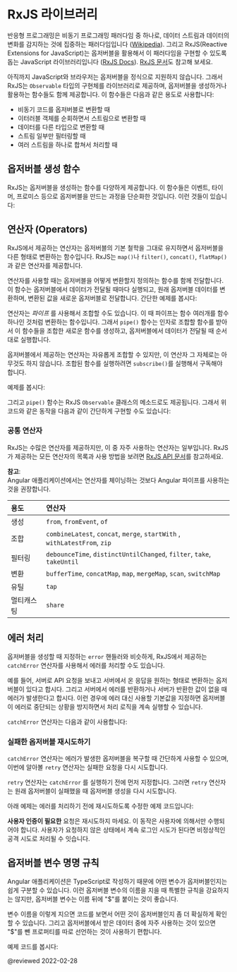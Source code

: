<!--
# The RxJS library
-->
# RxJS 라이브러리

<!--
Reactive programming is an asynchronous programming paradigm concerned with data streams and the propagation of change \([Wikipedia](https://en.wikipedia.org/wiki/Reactive_programming)\).
RxJS \(Reactive Extensions for JavaScript\) is a library for reactive programming using observables that makes it easier to compose asynchronous or callback-based code.
See \([RxJS Docs](https://rxjs.dev/guide/overview)\).

RxJS provides an implementation of the `Observable` type, which is needed until the type becomes part of the language and until browsers support it.
The library also provides utility functions for creating and working with observables.
These utility functions can be used for:

*   Converting existing code for async operations into observables
*   Iterating through the values in a stream
*   Mapping values to different types
*   Filtering streams
*   Composing multiple streams
-->
반응형 프로그래밍은 비동기 프로그래밍 패러다임 중 하나로, 데이터 스트림과 데이터의 변화를 감지하는 것에 집중하는  패러다임입니다 \([Wikipedia](https://en.wikipedia.org/wiki/Reactive_programming)\).
그리고 RxJS(Reactive Extensions for JavaScript)는 옵저버블을 활용해서 이 패러다임을 구현할 수 있도록 돕는 JavaScript 라이브러리입니다 \([RxJS Docs](http://reactivex.io/rxjs/)\).
[RxJS 문서](https://rxjs.dev/guide/overview)도 참고해 보세요.

아직까지 JavaScript와 브라우저는 옵저버블을 정식으로 지원하지 않습니다.
그래서 RxJS는 `Observable` 타입의 구현체를 라이브러리로 제공하며, 옵저버블을 생성하거나 활용하는 함수들도 함께 제공합니다.
이 함수들은 다음과 같은 용도로 사용합니다:

*   비동기 코드를 옵저버블로 변환할 때
*   이터러블 객체를 순회하면서 스트림으로 변환할 때
*   데이터를 다른 타입으로 변환할 때
*   스트림 일부만 필터링할 때
*   여러 스트림을 하나로 합쳐서 처리할 때


<!--
## Observable creation functions
-->
## 옵저버블 생성 함수

<!--
RxJS offers a number of functions that can be used to create new observables.
These functions can simplify the process of creating observables from things such as events, timers, and promises.
For example:

<code-example header="Create an observable from a promise" path="rx-library/src/simple-creation.1.ts" region="promise"></code-example>

<code-example header="Create an observable from a counter" path="rx-library/src/simple-creation.2.ts" region="interval"></code-example>

<code-example header="Create an observable from an event" path="rx-library/src/simple-creation.3.ts" region="event"></code-example>

<code-example header="Create an observable that creates an AJAX request" path="rx-library/src/simple-creation.ts" region="ajax"></code-example>
-->
RxJS는 옵저버블을 생성하는 함수를 다양하게 제공합니다.
이 함수들은 이벤트, 타이머, 프로미스 등으로 옵저버블을 만드는 과정을 단순화한 것입니다.
이런 것들이 있습니다:

<code-example header="Promise를 옵저버블로 변환하기" path="rx-library/src/simple-creation.1.ts" region="promise"></code-example>

<code-example header="카운터를 옵저버블로 변환하기" path="rx-library/src/simple-creation.2.ts" region="interval"></code-example>

<code-example header="이벤트를 옵저버블로 변환하기" path="rx-library/src/simple-creation.3.ts" region="event"></code-example>

<code-example header="AJAX 요청을 옵저버블로 변환하기" path="rx-library/src/simple-creation.ts" region="ajax"></code-example>


<a id="operators"></a>

<!--
## Operators
-->
## 연산자 (Operators)

<!--
Operators are functions that build on the observables foundation to enable sophisticated manipulation of collections.
For example, RxJS defines operators such as `map()`, `filter()`, `concat()`, and `flatMap()`.

Operators take configuration options, and they return a function that takes a source observable.
When executing this returned function, the operator observes the source observable's emitted values, transforms them, and returns a new observable of those transformed values.
Here is a simple example:

<code-example header="Map operator" path="rx-library/src/operators.ts"></code-example>

You can use *pipes* to link operators together.
Pipes let you combine multiple functions into a single function.
The `pipe()` function takes as its arguments the functions you want to combine, and returns a new function that, when executed, runs the composed functions in sequence.

A set of operators applied to an observable is a recipe &mdash;that is, a set of instructions for producing the values you're interested in.
By itself, the recipe doesn't do anything.
You need to call `subscribe()` to produce a result through the recipe.

Here's an example:

<code-example header="Standalone pipe function" path="rx-library/src/operators.1.ts"></code-example>

The `pipe()` function is also a method on the RxJS `Observable`, so you use this shorter form to define the same operation:

<code-example header="Observable.pipe function" path="rx-library/src/operators.2.ts"></code-example>
-->
RxJS에서 제공하는 연산자는 옵저버블의 기본 철학을 그대로 유지하면서 옵저버블을 다른 형태로 변환하는 함수입니다.
RxJS는 `map()`나 `filter()`, `concat()`, `flatMap()`과 같은 연산자를 제공합니다.

연산자를 사용할 때는 옵저버블을 어떻게 변환할지 정의하는 함수를 함께 전달합니다.
이 함수는 옵저버블에서 데이터가 전달될 때마다 실행되고, 원래 옵저버블 데이터를 변환하며, 변환된 값을 새로운 옵저버블로 전달합니다.
간단한 예제를 봅시다:

<code-example header="Map operator" path="rx-library/src/operators.ts"></code-example>

연산자는 *파이프* 를 사용해서 조합할 수도 있습니다.
이 때 파이프는 함수 여러개를 함수 하나인 것처럼 변환하는 함수입니다.
그래서 `pipe()` 함수는 인자로 조합할 함수를 받아서 이 함수들을 조합한 새로운 함수를 생성하고, 옵저버블에서 데이터가 전달될 때 순서대로 실행합니다.

옵저버블에서 제공하는 연산자는 자유롭게 조합할 수 있지만, 이 연산자 그 자체로는 아무것도 하지 않습니다.
조합된 함수를 실행하려면 `subscribe()`를 실행해서 구독해야 합니다.

예제를 봅시다:

<code-example header="파이프 함수" path="rx-library/src/operators.1.ts"></code-example>

그리고 `pipe()` 함수는 RxJS `Observable` 클래스의 메소드로도 제공됩니다. 그래서 위 코드와 같은 동작을 다음과 같이 간단하게 구현할 수도 있습니다:

<code-example header="Observable.pipe() 함수" path="rx-library/src/operators.2.ts"></code-example>


<!--
### Common operators
-->
### 공통 연산자

<!--
RxJS provides many operators, but only a handful are used frequently.
For a list of operators and usage samples, visit the [RxJS API Documentation](https://rxjs.dev/api).

<div class="alert is-helpful">

**NOTE**: <br />
For Angular applications, we prefer combining operators with pipes, rather than chaining.
Chaining is used in many RxJS examples.

</div>

| Area           | Operators                                                                 |
|:---            |:---                                                                       |
| Creation       |  `from`, `fromEvent`, `of`                                                |
| Combination    | `combineLatest`, `concat`, `merge`, `startWith` , `withLatestFrom`, `zip` |
| Filtering      | `debounceTime`, `distinctUntilChanged`, `filter`, `take`, `takeUntil`     |
| Transformation | `bufferTime`, `concatMap`, `map`, `mergeMap`, `scan`, `switchMap`         |
| Utility        | `tap`                                                                     |
| Multicasting   | `share`                                                                   |
-->
RxJS는 수많은 연산자를 제공하지만, 이 중 자주 사용하는 연산자는 일부입니다.
RxJS가 제공하는 모든 연산자의 목록과 사용 방법을 보려면 [RxJS API 문서](https://rxjs.dev/api)를 참고하세요.

<div class="alert is-helpful">

**참고**: <br />
Angular 애플리케이션에서는 연산자를 체이닝하는 것보다 Angular 파이프를 사용하는 것을 권장합니다.

</div>

| 용도    | 연산자                                                                       |
|:------|:--------------------------------------------------------------------------|
| 생성    | `from`, `fromEvent`, `of`                                                 |
| 조합    | `combineLatest`, `concat`, `merge`, `startWith` , `withLatestFrom`, `zip` |
| 필터링   | `debounceTime`, `distinctUntilChanged`, `filter`, `take`, `takeUntil`     |
| 변환    | `bufferTime`, `concatMap`, `map`, `mergeMap`, `scan`, `switchMap`         |
| 유틸    | `tap`                                                                     |
| 멀티캐스팅 | `share`                                                                   |


<!--
## Error handling
-->
## 에러 처리

<!--
In addition to the `error()` handler that you provide on subscription, RxJS provides the `catchError` operator that lets you handle known errors in the observable recipe.

For instance, suppose you have an observable that makes an API request and maps to the response from the server.
If the server returns an error or the value doesn't exist, an error is produced.
If you catch this error and supply a default value, your stream continues to process values rather than erroring out.

Here's an example of using the `catchError` operator to do this:

<code-example header="catchError operator" path="rx-library/src/error-handling.ts"></code-example>
-->
옵저버블을 생성할 때 지정하는 `error` 핸들러와 비슷하게, RxJS에서 제공하는 `catchError` 연산자를 사용해서 에러를 처리할 수도 있습니다.

예를 들어, 서버로 API 요청을 보내고 서버에서 온 응답을 원하는 형태로 변환하는 옵저버블이 있다고 합시다.
그리고 서버에서 에러를 반환하거나 서버가 반환한 값이 없을 때 에러가 발생한다고 합시다.
이런 경우에 에러 대신 사용할 기본값을 지정하면 옵저버블이 에러로 중단되는 상황을 방지하면서 처리 로직을 계속 실행할 수 있습니다.

`catchError` 연산자는 다음과 같이 사용합니다:

<code-example header="catchError 연산자" path="rx-library/src/error-handling.ts"></code-example>


<!--
### Retry failed observable
-->
### 실패한 옵저버블 재시도하기

<!--
Where the `catchError` operator provides a simple path of recovery, the `retry` operator lets you retry a failed request.

Use the `retry` operator before the `catchError` operator.
It resubscribes to the original source observable, which can then re-run the full sequence of actions that resulted in the error.
If this includes an HTTP request, it will retry that HTTP request.

The following converts the previous example to retry the request before catching the error:

<code-example header="retry operator" path="rx-library/src/retry-on-error.ts"></code-example>

<div class="alert is-helpful">

Do not retry **authentication** requests, since these should only be initiated by user action.
We don't want to lock out user accounts with repeated login requests that the user has not initiated.

</div>
-->
`catchError` 연산자는 에러가 발생한 옵저버블을 복구할 때 간단하게 사용할 수 있으며, 이번에 알아볼 `retry` 연산자는 실패한 요청을 다시 시도합니다.

`retry` 연산자는 `catchError` 를 실행하기 전에 먼저 지정합니다.
그러면 `retry` 연산자는 원래 옵저버블이 실패했을 때 옵저버블 생성을 다시 시도합니다.

아래 예제는 에러를 처리하기 전에 재시도하도록 수정한 예제 코드입니다:

<code-example header="retry 연산자" path="rx-library/src/retry-on-error.ts"></code-example>

<div class="alert is-helpful">

**사용자 인증이 필요한** 요청은 재시도하지 마세요.
이 동작은 사용자에 의해서만 수행되어야 합니다.
사용자가 요청하지 않은 상태에서 계속 로그인 시도가 된다면 비정상적인 공격 시도로 처리될 수 잇습니다.

</div>


<!--
## Naming conventions for observables
-->
## 옵저버블 변수 명명 규칙

<!--
Because Angular applications are mostly written in TypeScript, you will typically know when a variable is an observable.
Although the Angular framework does not enforce a naming convention for observables, you will often see observables named with a trailing "&dollar;" sign.

This can be useful when scanning through code and looking for observable values.
Also, if you want a property to store the most recent value from an observable, it can be convenient to use the same name with or without the "&dollar;".

For example:

<code-example header="Naming observables" path="rx-library/src/naming-convention.ts"></code-example>
-->
Angular 애플리케이션은 TypeScript로 작성하기 때문에 어떤 변수가 옵저버블인지는 쉽게 구분할 수 있습니다.
이런 옵저버블 변수의 이름을 지을 때 특별한 규칙을 강요하지는 않지만, 옵저버블 변수는 이름 뒤에 "&dollar;"를 붙이는 것이 좋습니다.

변수 이름을 이렇게 지으면 코드를 보면서 어떤 것이 옵저버블인지 좀 더 확실하게 확인할 수 있습니다.
그리고 옵저버블에서 받은 데이터 중에 자주 사용하는 것이 있으면 "&dollar;"를 뺀 프로퍼티를 따로 선언하는 것이 사용하기 편합니다.

예제 코드를 봅시다:

<code-example header="Naming observables" path="rx-library/src/naming-convention.ts"></code-example>


<!-- links -->

<!-- external links -->

<!-- end links -->

@reviewed 2022-02-28
